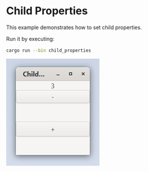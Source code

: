 # Child Properties

This example demonstrates how to set child properties.

Run it by executing:

```bash
cargo run --bin child_properties
```

![screenshot](screenshot.png)